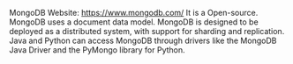 MongoDB
Website: https://www.mongodb.com/
It is a Open-source.
MongoDB uses a document data model.
MongoDB is designed to be deployed as a distributed system, with support for sharding and replication.
Java and Python can access MongoDB through drivers like the MongoDB Java Driver and the PyMongo library for Python.
